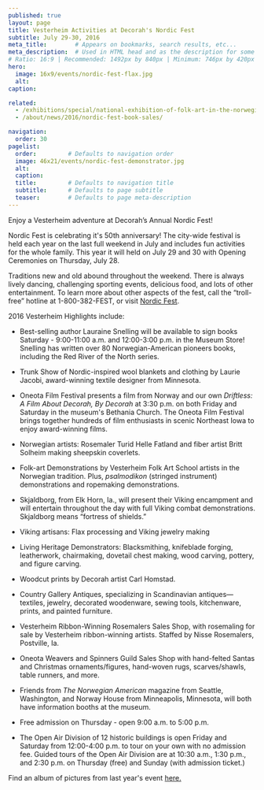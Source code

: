```yaml
---
published: true
layout: page
title: Vesterheim Activities at Decorah's Nordic Fest
subtitle: July 29-30, 2016
meta_title:        # Appears on bookmarks, search results, etc...
meta_description:  # Used in HTML head and as the description for some search engines
# Ratio: 16:9 | Recommended: 1492px by 840px | Minimum: 746px by 420px
hero:
  image: 16x9/events/nordic-fest-flax.jpg
  alt: 
caption: 

related:
  - /exhibitions/special/national-exhibition-of-folk-art-in-the-norwegian-tradition/viewing/
  - /about/news/2016/nordic-fest-book-sales/

navigation:
  order: 30
pagelist:
  order:         # Defaults to navigation order
  image: 46x21/events/nordic-fest-demonstrator.jpg
  alt: 
  caption:
  title:         # Defaults to navigation title
  subtitle:      # Defaults to page subtitle
  teaser:        # Defaults to page meta-description  
---
```

Enjoy a Vesterheim adventure at Decorah’s Annual Nordic Fest!

Nordic Fest is celebrating it's 50th anniversary! The city-wide festival is held each year on the last full weekend in July and includes fun activities for the whole family. This year it will held on July 29 and 30 with Opening Ceremonies on Thursday, July 28. 

Traditions new and old abound throughout the weekend. There is always lively dancing, challenging sporting events, delicious food, and lots of other entertainment. To learn more about other aspects of the fest, call the “troll-free” hotline at 1-800-382-FEST, or visit [Nordic Fest](http://www.nordicfest.com/).

2016 Vesterheim Highlights include:

* Best-selling author Lauraine Snelling will be available to sign books Saturday - 9:00-11:00 a.m. and 12:00-3:00 p.m. in the Museum Store! Snelling has written over 80 Norwegian-American pioneers books, including the Red River of the North series. 

* Trunk Show of Nordic-inspired wool blankets and clothing by Laurie Jacobi, award-winning textile designer from Minnesota.

* Oneota Film Festival presents a film from Norway and our own _Driftless: A Film About Decorah, By Decorah_ at 3:30 p.m. on both Friday and Saturday in the museum's Bethania Church. The Oneota Film Festival brings together hundreds of film enthusiasts in scenic Northeast Iowa to enjoy award-winning films.

* Norwegian artists: Rosemaler Turid Helle Fatland and fiber artist Britt Solheim making sheepskin coverlets.

* Folk-art Demonstrations by Vesterheim Folk Art School artists in the Norwegian tradition. Plus, _psalmodikon_ (stringed instrument) demonstrations and ropemaking demonstrations.

* Skjaldborg, from Elk Horn, Ia., will present their Viking encampment and will entertain throughout the day with full Viking combat demonstrations. Skjaldborg means “fortress of shields.”

* Viking artisans: Flax processing and Viking jewelry making

* Living Heritage Demonstrators: Blacksmithing, knifeblade forging, leatherwork, chairmaking, dovetail chest making, wood carving, pottery, and figure carving.

* Woodcut prints by Decorah artist Carl Homstad.

* Country Gallery Antiques, specializing in Scandinavian antiques—textiles, jewelry, decorated woodenware, sewing tools, kitchenware, prints, and painted furniture.

* Vesterheim Ribbon-Winning Rosemalers Sales Shop, with rosemaling for sale by Vesterheim ribbon-winning artists. Staffed by Nisse Rosemalers, Postville, Ia. 

* Oneota Weavers and Spinners Guild Sales Shop with hand-felted Santas and Christmas ornaments/figures, hand-woven rugs, scarves/shawls, table runners, and more.

* Friends from _The Norwegian American_ magazine from Seattle, Washington, and Norway House from Minneapolis, Minnesota, will both have information booths at the museum.

* Free admission on Thursday - open 9:00 a.m. to 5:00 p.m.

* The Open Air Division of 12 historic buildings is open Friday and Saturday from 12:00-4:00 p.m. to tour on your own with no admission fee. Guided tours of the Open Air Division are at 10:30 a.m., 1:30 p.m., and 2:30 p.m. on Thursday (free) and Sunday (with admission ticket.)

Find an album of pictures from last year's event [here.](https://www.facebook.com/media/set/?set=a.10152986114114109.1073741889.18263584108&type=3)